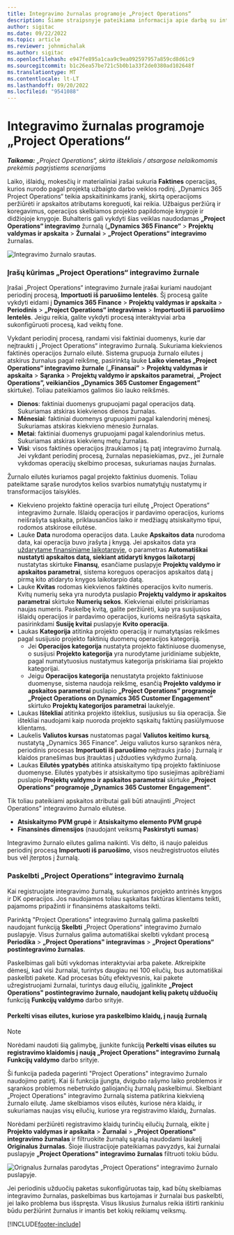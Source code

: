 ```yaml
---
title: Integravimo žurnalas programoje „Project Operations“
description: Šiame straipsnyje pateikiama informacija apie darbą su integravimo žurnalu programoje „Project Operations”.
author: sigitac
ms.date: 09/22/2022
ms.topic: article
ms.reviewer: johnmichalak
ms.author: sigitac
ms.openlocfilehash: e947fe895a1caa9c9ea092597957a859cd8d61c9
ms.sourcegitcommit: b1c26ea57be721c5b0b1a33f2de0380ad102648f
ms.translationtype: MT
ms.contentlocale: lt-LT
ms.lasthandoff: 09/20/2022
ms.locfileid: "9541088"
---
```

# <a name="integration-journal-in-project-operations"></a>Integravimo žurnalas programoje „Project Operations“

_**Taikoma:** „Project Operations“, skirta ištekliais / atsargose nelaikomomis prekėmis pagrįstiems scenarijams_

Laiko, išlaidų, mokesčių ir materialiniai įrašai sukuria **Faktines** operacijas, kurios nurodo pagal projektą užbaigto darbo veiklos rodinį. „Dynamics 365 Project Operations“ teikia apskaitininkams įrankį, skirtą operacijoms peržiūrėti ir apskaitos atributams koreguoti, kai reikia. Užbaigus peržiūrą ir koregavimus, operacijos skelbiamos projekto papildomoje knygoje ir didžiojoje knygoje. Buhalteris gali vykdyti šias veiklas naudodamas **„Project Operations“ integravimo** žurnalą (**„Dynamics 365 Finance“** > **Projektų valdymas ir apskaita** > **Žurnalai** > **„Project Operations“ integravimo** žurnalas.

![Integravimo žurnalo srautas.](./media/IntegrationJournal.png)

### <a name="create-records-in-the-project-operations-integration-journal"></a>Įrašų kūrimas „Project Operations“ integravimo žurnale

Įrašai „Project Operations“ integravimo žurnale įrašai kuriami naudojant periodinį procesą, **Importuoti iš paruošimo lentelės**. Šį procesą galite vykdyti eidami į **Dynamics 365 Finance** > **Projektų valdymas ir apskaita** > **Periodinis** > **„Project Operations“ integravimas** > **Importuoti iš paruošimo lentelės**. Jeigu reikia, galite vykdyti procesą interaktyviai arba sukonfigūruoti procesą, kad veiktų fone.

Vykdant periodinį procesą, randami visi faktiniai duomenys, kurie dar neįtraukti į „Project Operations“ integravimo žurnalą. Sukuriama kiekvienos faktinės operacijos žurnalo eilutė.
Sistema grupuoja žurnalo eilutes į atskirus žurnalus pagal reikšmę, pasirinktą lauke **Laiko vienetas „Project Operations“ integravimo žurnale** (**„Finansai”** > **Projektų valdymas ir apskaita** > **Sąranka** > **Projektų valdymo ir apskaitos parametrai**, **„Project Operations”, veikiančios „Dynamics 365 Customer Engagement”** skirtuke). Toliau pateikiamos galimos šio lauko reikšmės.

  - **Dienos**: faktiniai duomenys grupuojami pagal operacijos datą. Sukuriamas atskiras kiekvienos dienos žurnalas.
  - **Mėnesiai**: faktiniai duomenys grupuojami pagal kalendorinį mėnesį. Sukuriamas atskiras kiekvieno mėnesio žurnalas.
  - **Metai**: faktiniai duomenys grupuojami pagal kalendorinius metus. Sukuriamas atskiras kiekvienų metų žurnalas.
  - **Visi**: visos faktinės operacijos įtraukiamos į tą patį integravimo žurnalą. Jei vykdant periodinį procesą, žurnalas nepasiekiamas, pvz., jei žurnale vykdomas operacijų skelbimo procesas, sukuriamas naujas žurnalas.

Žurnalo eilutės kuriamos pagal projekto faktinius duomenis. Toliau pateiktame sąraše nurodytos kelios svarbios numatytųjų nustatymų ir transformacijos taisyklės.

  - Kiekvieno projekto faktinė operacija turi eilutę „Project Operations“ integravimo žurnale. Išlaidų operacijos ir pardavimo operacijos, kurioms neišrašyta sąskaita, priklausančios laiko ir medžiagų atsiskaitymo tipui, rodomos atskirose eilutėse.
  - Lauke **Data** nurodoma operacijos data. Lauke **Apskaitos data** nurodoma data, kai operacija buvo įrašyta į knygą. Jei apskaitos data yra [uždarytame finansiniame laikotarpyje](/dynamics365/finance/general-ledger/close-general-ledger-at-period-end), o parametras **Automatiškai nustatyti apskaitos datą, siekiant atidaryti knygos laikotarpį** nustatytas skirtuke **Finansų**, esančiame puslapyje **Projektų valdymo ir apskaitos parametrai**, sistema koreguos operacijos apskaitos datą į pirmą kito atidaryto knygos laikotarpio datą.
  - Lauke **Kvitas** rodomas kiekvienos faktinės operacijos kvito numeris. Kvitų numerių seka yra nurodyta puslapio **Projektų valdymo ir apskaitos parametrai** skirtuke **Numerių sekos**. Kiekvienai eilutei priskiriamas naujas numeris. Paskelbę kvitą, galite peržiūrėti, kaip yra susijusios išlaidų operacijos ir pardavimo operacijos, kurioms neišrašyta sąskaita, pasirinkdami **Susiję kvitai** puslapyje **Kvito operacija**.
  - Laukas **Kategorija** atitinka projekto operaciją ir numatytąsias reikšmes pagal susijusio projekto faktinių duomenų operacijos kategoriją.
    - Jei **Operacijos kategorija** nustatyta projekto faktiniuose duomenyse, o susijusi **Projekto kategorija** yra nurodytame juridiniame subjekte, pagal numatytuosius nustatymus kategorija priskiriama šiai projekto kategorijai.
    - Jeigu **Operacijos kategorija** nenustatyta projekto faktiniuose duomenyse, sistema naudoja reikšmę, esančią **Projekto valdymo ir apskaitos parametrai** puslapio **„Project Operations” programoje „Project Operations on Dynamics 365 Customer Engagement”** skirtuko **Projektų kategorijos parametrai** laukelyje.
  - Laukas **Ištekliai** atitinka projekto išteklius, susijusius su šia operacija. Šie ištekliai naudojami kaip nuoroda projekto sąskaitų faktūrų pasiūlymuose klientams.
  - Laukelis **Valiutos kursas** nustatomas pagal **Valiutos keitimo kursą**, nustatytą „Dynamics 365 Finance”. Jeigu valiutos kurso sąrankos nėra, periodinis procesas **Importuoti iš paruošimo** neįtrauks įrašo į žurnalą ir klaidos pranešimas bus įtrauktas į užduoties vykdymo žurnalą.
  - Laukas **Eilutės ypatybės** atitinka atsiskaitymo tipą projekto faktiniuose duomenyse. Eilutės ypatybės ir atsiskaitymo tipo susiejimas apibrėžiami puslapio **Projektų valdymo ir apskaitos parametrai** skirtuke **„Project Operations“ programoje „Dynamics 365 Customer Engagement“**.

Tik toliau pateikiami apskaitos atributai gali būti atnaujinti „Project Operations” integravimo žurnalo eilutėse.

- **Atsiskaitymo PVM grupė** ir **Atsiskaitymo elemento PVM grupė**
- **Finansinės dimensijos** (naudojant veiksmą **Paskirstyti sumas**)

Integravimo žurnalo eilutes galima naikinti. Vis dėlto, iš naujo paleidus periodinį procesą **Importuoti iš paruošimo**, visos neužregistruotos eilutės bus vėl įterptos į žurnalą.

### <a name="post-the-project-operations-integration-journal"></a>Paskelbti „Project Operations“ integravimo žurnalą

Kai registruojate integravimo žurnalą, sukuriamos projekto antrinės knygos ir DK operacijos. Jos naudojamos toliau sąskaitas faktūras klientams teikti, pajamoms pripažinti ir finansinėms ataskaitoms teikti.

Parinktą "Project Operations" integravimo žurnalą galima paskelbti naudojant funkciją **Skelbti** „Project Operations“ integravimo žurnalo puslapyje. Visus žurnalus galima automatiškai skelbti vykdant procesą **Periodika** > **„Project Operations" integravimas** > **„Project Operations“ postintegravimo žurnalas**.

Paskelbimas gali būti vykdomas interaktyviai arba pakete. Atkreipkite dėmesį, kad visi žurnalai, turintys daugiau nei 100 eilučių, bus automatiškai paskelbti pakete. Kad procesas būtų efektyvesnis, kai pakete užregistruojami žurnalai, turintys daug eilučių, įgalinkite **„Project Operations" postintegravimo žurnalo, naudojant kelių paketų užduočių** funkciją **Funkcijų valdymo** darbo srityje. 

#### <a name="transfer-all-lines-that-have-posting-errors-to-a-new-journal"></a>Perkelti visas eilutes, kuriose yra paskelbimo klaidų, į naują žurnalą

> [!NOTE]
> Norėdami naudoti šią galimybę, įjunkite funkciją **Perkelti visas eilutes su registravimo klaidomis į naują „Project Operations" integravimo žurnalą** **Funkcijų valdymo** darbo srityje.

Ši funkcija padeda pagerinti "Project Operations" integravimo žurnalo naudojimo patirtį. Kai ši funkcija įjungta, dvigubo rašymo laiko problemos ir sąrankos problemos nebetrukdo galiojančių žurnalų paskelbimui. Skelbiant „Project Operations" integravimo žurnalą sistema patikrina kiekvieną žurnalo eilutę. Jame skelbiamos visos eilutės, kuriose nėra klaidų, ir sukuriamas naujas visų eilučių, kuriose yra registravimo klaidų, žurnalas.

Norėdami peržiūrėti registravimo klaidų turinčių eilučių žurnalą, eikite į **Projekto valdymas ir apskaita** \> **Žurnalai** \> **„Project Operations“ integravimo žurnalas** ir filtruokite žurnalų sąrašą naudodami laukelį **Originalus žurnalas**. Šioje iliustracijoje pateikiamas pavyzdys, kai žurnalai puslapyje **„Project Operations" integravimo žurnalas** filtruoti tokiu būdu.

![Orignalus žurnalas parodytas „Project Operations“ integravimo žurnalo puslapyje.](./media/transferLines-originalJournal.png)

Jei periodinis užduočių paketas sukonfigūruotas taip, kad būtų skelbiamas integravimo žurnalas, paskelbimas bus kartojamas ir žurnalai bus paskelbti, jei laiko problema bus išspręsta. Visus likusius žurnalus reikia ištirti rankiniu būdu peržiūrint žurnalus ir imantis bet kokių reikiamų veiksmų.

[!INCLUDE[footer-include](../includes/footer-banner.md)]
